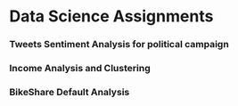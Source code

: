 # Data Science Assignments

### Tweets Sentiment Analysis for political campaign
### Income Analysis and Clustering
### BikeShare Default Analysis
